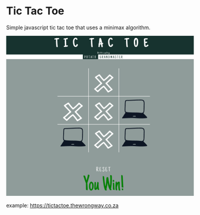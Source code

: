 # Tic Tac Toe

Simple javascript tic tac toe that uses a minimax algorithm.

![alt text](images/screenshot.png "screenshot")

example: https://tictactoe.thewrongway.co.za
